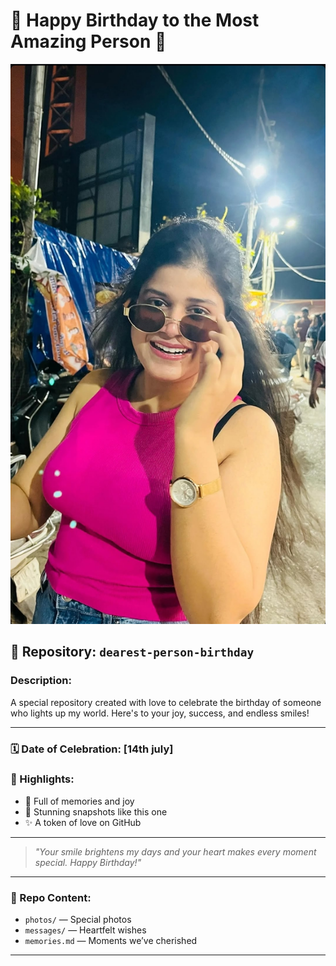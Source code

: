 # 🎈 Happy Birthday to the Most Amazing Person 🎉

![Birthday Image](./Screenshot_20250330_144513_Instagram.jpg)

## 🧡 Repository: `dearest-person-birthday`

### Description:
A special repository created with love to celebrate the birthday of someone who lights up my world. Here's to your joy, success, and endless smiles!

---

### 🗓️ Date of Celebration: [14th july]
### 🌟 Highlights:
- 💖 Full of memories and joy
- 📸 Stunning snapshots like this one
- ✨ A token of love on GitHub

---

> _"Your smile brightens my days and your heart makes every moment special. Happy Birthday!"_

---

### 📁 Repo Content:
- `photos/` — Special photos
- `messages/` — Heartfelt wishes
- `memories.md` — Moments we’ve cherished

---


